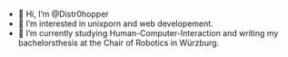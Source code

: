 - 👋 Hi, I’m @Distr0hopper
- 👀 I’m interested in unixporn and web developement.
- 🌱 I’m currently studying Human-Computer-Interaction and writing my bachelorsthesis at the Chair of Robotics in Würzburg.

<!---
- 💞️ I’m looking to collaborate on backend programming with JDBC and MySQL.
Distr0hopper/Distr0hopper is a ✨ special ✨ repository because its `README.md` (this file) appears on your GitHub profile.
You can click the Preview link to take a look at your changes.
--->
